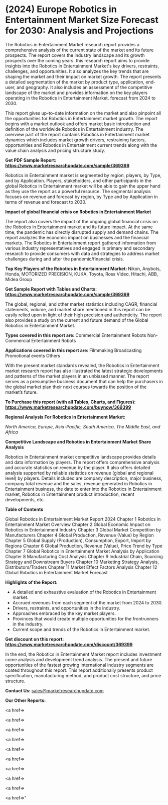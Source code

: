 # (2024) Europe Robotics in Entertainment Market Size Forecast for 2030: Analysis and Projections

The Robotics in Entertainment Market research report provides a comprehensive analysis of the current state of the market and its future prospects. The report covers the industry landscape and its growth prospects over the coming years. this research report aims to provide insights into the Robotics in Entertainment Market's key drivers, restraints, challenges, and opportunities. It also analyzes the key trends that are shaping the market and their impact on market growth. The report presents a detailed segmentation of the market by product type, application, end-user, and geography. It also includes an assessment of the competitive landscape of the market and provides information on the key players operating in the Robotics in Entertainment Market. forecast from 2024 to 2030.

This report gives up-to-date information on the market and also pinpoint all the opportunities for Robotics in Entertainment market growth. The report begins with a market outlook and offers market basic introduction and definition of the worldwide Robotics in Entertainment industry. The overview part of the report contains Robotics in Entertainment market dynamics which includes market growth drivers, restraining factors, opportunities and Robotics in Entertainment current trends along with the value chain analysis and pricing structure study.

<strong><b>Get PDF Sample Report: <a href=https://www.marketresearchupdate.com/sample/369399>https://www.marketresearchupdate.com/sample/369399</a></b></strong>

Robotics in Entertainment market is segmented by region, players, by Type, and by Application. Players, stakeholders, and other participants in the global Robotics in Entertainment market will be able to gain the upper hand as they use the report as a powerful resource. The segmental analysis focuses on revenue and forecast by region, by Type and by Application in terms of revenue and forecast to 2030.

<strong><b>Impact of global financial crisis on Robotics in Entertainment Market</b></strong>

The report also covers the impact of the ongoing global financial crisis on the Robotics in Entertainment market and its future impact. At the same time, the pandemic has directly disrupted supply and demand chains. The report analyzes the economic impact on businesses and the financial markets. The Robotics in Entertainment report gathered information from various industry representatives and engaged in primary and secondary research to provide consumers with data and strategies to address market challenges during and after the pandemic/financial crisis.

<strong><b>Top Key Players of the Robotics in Entertainment Market:
</b></strong>Nikon, Anybots, Honda, MOTORIZED PRECISION, KUKA, Toyota, Ross Video, Hitachi, ABB, Midea Group<strong><b>
</b></strong>

<strong><b>Get Sample Report with Tables and Charts: <a href=https://www.marketresearchupdate.com/sample/369399>https://www.marketresearchupdate.com/sample/369399</a></b></strong>

The global, regional, and other market statistics including CAGR, financial statements, volume, and market share mentioned in this report can be easily relied upon in light of their high precision and authenticity. The report also provides a study on the current and future demand of the Global Robotics in Entertainment Market.

<strong><b>Types covered in this report are:
</b></strong>Commercial Entertainment Robots
Non-Commercial Entertainment Robots<strong><b>
</b></strong>

<strong><b>Applications covered in this report are:
</b></strong>Filmmaking
Broadcasting
Promotional events
Others<strong><b>
</b></strong>

With the present market standards revealed, the Robotics in Entertainment market research report has also illustrated the latest strategic developments and patterns of the market players in an unbiased manner. The report serves as a presumptive business document that can help the purchasers in the global market plan their next courses towards the position of the market’s future.

<strong><b>To Purchase this report (with all Tables, Charts, and Figures): <a href=https://www.marketresearchupdate.com/buynow/369399>https://www.marketresearchupdate.com/buynow/369399</a></b></strong>

<strong><b>Regional Analysis For Robotics in Entertainment Market:</b></strong>

<em><i>North America, Europe, Asia-Pacific, South America, The Middle East, and Africa</i></em>

<strong><b>Competitive Landscape and Robotics in Entertainment Market Share Analysis</b></strong>

Robotics in Entertainment market competitive landscape provides details and data information by players. The report offers comprehensive analysis and accurate statistics on revenue by the player. It also offers detailed analysis supported by reliable statistics on revenue (global and regional level) by players. Details included are company description, major business, company total revenue and the sales, revenue generated in Robotics in Entertainment business, the date to enter into the Robotics in Entertainment market, Robotics in Entertainment product introduction, recent developments, etc.

<strong><b>Table of Contents</b></strong>

Global Robotics in Entertainment Market Report 2024
Chapter 1 Robotics in Entertainment Market Overview
Chapter 2 Global Economic Impact on Robotics in Entertainment Industry
Chapter 3 Global Market Competition by Manufacturers
Chapter 4 Global Production, Revenue (Value) by Region
Chapter 5 Global Supply (Production), Consumption, Export, Import by Regions
Chapter 6 Global Production, Revenue (Value), Price Trend by Type
Chapter 7 Global Robotics in Entertainment Market Analysis by Application
Chapter 8 Manufacturing Cost Analysis
Chapter 9 Industrial Chain, Sourcing Strategy and Downstream Buyers
Chapter 10 Marketing Strategy Analysis, Distributors/Traders
Chapter 11 Market Effect Factors Analysis
Chapter 12 Global Robotics in Entertainment Market Forecast

<strong><b>Highlights of the Report:</b></strong>

- A detailed and exhaustive evaluation of the Robotics in Entertainment market.
- Accrued revenues from each segment of the market from 2024 to 2030.
- Drivers, restraints, and opportunities in the industry.
- Approaches embraced by the key market players.
- Provinces that would create multiple opportunities for the frontrunners in the industry.
- Current scope and trends of the Robotics in Entertainment market.

<strong><b>Get discount on this report: <a href=https://www.marketresearchupdate.com/discount/369399>https://www.marketresearchupdate.com/discount/369399</a></b></strong>

In the end, the Robotics in Entertainment Market report includes investment come analysis and development trend analysis. The present and future opportunities of the fastest growing international industry segments are coated throughout this report. This report additionally presents product specification, manufacturing method, and product cost structure, and price structure.

<strong><b>Contact Us:
</b></strong>sales@marketresearchupdate.com

<strong>Our Other Reports:</strong>

<a href=></a>

<a href=></a>

<a href=></a>

<a href=></a>

<a href=></a>

<a href=></a>

<a href=></a>

<a href=></a>

<a href=></a>

<a href=></a>"
